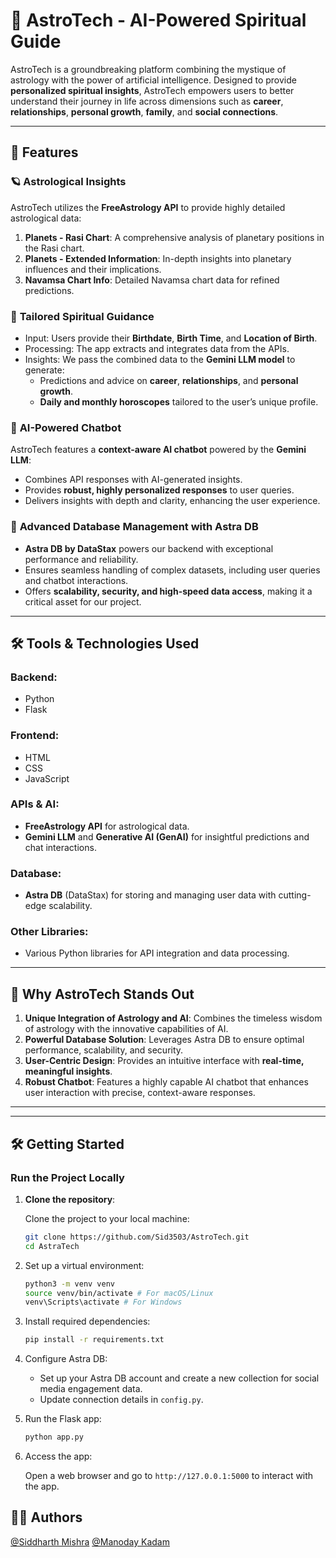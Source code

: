 # 🌌 AstroTech - AI-Powered Spiritual Guide  

AstroTech is a groundbreaking platform combining the mystique of astrology with the power of artificial intelligence. Designed to provide **personalized spiritual insights**, AstroTech empowers users to better understand their journey in life across dimensions such as **career**, **relationships**, **personal growth**, **family**, and **social connections**.  

---

## 🚀 Features  

### 🪐 **Astrological Insights**  
AstroTech utilizes the **FreeAstrology API** to provide highly detailed astrological data:  
1. **Planets - Rasi Chart**: A comprehensive analysis of planetary positions in the Rasi chart.  
2. **Planets - Extended Information**: In-depth insights into planetary influences and their implications.  
3. **Navamsa Chart Info**: Detailed Navamsa chart data for refined predictions.  

### 🔮 **Tailored Spiritual Guidance**  
- Input: Users provide their **Birthdate**, **Birth Time**, and **Location of Birth**.  
- Processing: The app extracts and integrates data from the APIs.  
- Insights: We pass the combined data to the **Gemini LLM model** to generate:  
  - Predictions and advice on **career**, **relationships**, and **personal growth**.  
  - **Daily and monthly horoscopes** tailored to the user’s unique profile.  

### 🤖 **AI-Powered Chatbot**  
AstroTech features a **context-aware AI chatbot** powered by the **Gemini LLM**:  
- Combines API responses with AI-generated insights.  
- Provides **robust, highly personalized responses** to user queries.  
- Delivers insights with depth and clarity, enhancing the user experience.  

### 📂 **Advanced Database Management with Astra DB**  
- **Astra DB by DataStax** powers our backend with exceptional performance and reliability.  
- Ensures seamless handling of complex datasets, including user queries and chatbot interactions.  
- Offers **scalability, security, and high-speed data access**, making it a critical asset for our project.  

---

## 🛠️ Tools & Technologies Used  

### **Backend**:  
- Python  
- Flask  

### **Frontend**:  
- HTML  
- CSS  
- JavaScript  

### **APIs & AI**:  
- **FreeAstrology API** for astrological data.  
- **Gemini LLM** and **Generative AI (GenAI)** for insightful predictions and chat interactions.  

### **Database**:  
- **Astra DB** (DataStax) for storing and managing user data with cutting-edge scalability.  

### **Other Libraries**:  
- Various Python libraries for API integration and data processing.  

---

## 🌟 Why AstroTech Stands Out  

1. **Unique Integration of Astrology and AI**: Combines the timeless wisdom of astrology with the innovative capabilities of AI.  
2. **Powerful Database Solution**: Leverages Astra DB to ensure optimal performance, scalability, and security.  
3. **User-Centric Design**: Provides an intuitive interface with **real-time, meaningful insights**.  
4. **Robust Chatbot**: Features a highly capable AI chatbot that enhances user interaction with precise, context-aware responses.  

---

---

## 🛠️ Getting Started  

### **Run the Project Locally**  

1. **Clone the repository**:

    Clone the project to your local machine:

    ```bash
    git clone https://github.com/Sid3503/AstroTech.git
    cd AstraTech
    ``` 

2. Set up a virtual environment:

    ```bash
    python3 -m venv venv
    source venv/bin/activate # For macOS/Linux
    venv\Scripts\activate # For Windows
    ```

3. Install required dependencies:

    ```bash
    pip install -r requirements.txt
    ```

4. Configure Astra DB:
   
    - Set up your Astra DB account and create a new collection for social media engagement data.
    - Update connection details in `config.py`.

5. Run the Flask app:

    ```bash
    python app.py
    ```

6. Access the app:

    Open a web browser and go to `http://127.0.0.1:5000` to interact with the app.

## 🧑‍💻 Authors
[@Siddharth Mishra](https://github.com/Sid3503)
[@Manoday Kadam](https://github.com/Manoday10)

